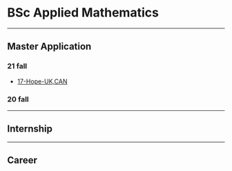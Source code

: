 # BSc Applied Mathematics

------

## Master Application

### 21 fall

- [17-Hope-UK,CAN](grad-application/school-of-science/applied-mathematics/17-yuetinghan-uk,can.md)

### 20 fall

------

## Internship

------

## Career



